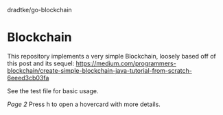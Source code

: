 dradtke/go-blockchain

# Blockchain

This repository implements a very simple Blockchain, loosely based off of this post and its sequel: https://medium.com/programmers-blockchain/create-simple-blockchain-java-tutorial-from-scratch-6eeed3cb03fa

See the test file for basic usage.

*Page 2*
Press h to open a hovercard with more details.